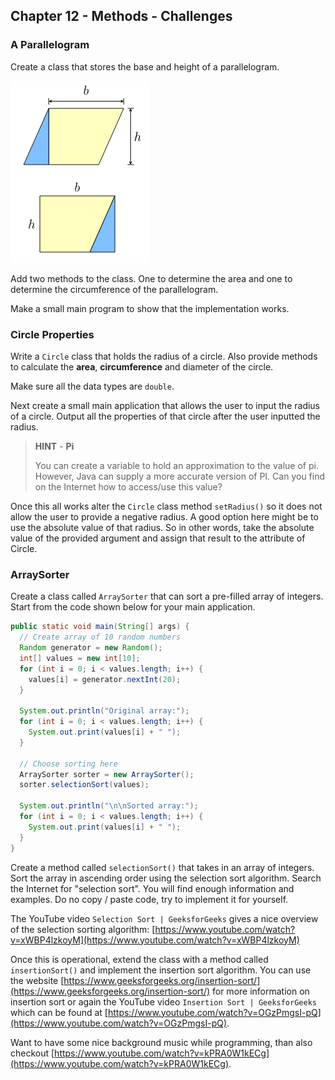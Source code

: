 ## Chapter 12 - Methods - Challenges

### A Parallelogram

Create a class that stores the base and height of a parallelogram.

![Parallelogram](img/parallelogram.png)

Add two methods to the class. One to determine the area and one to determine the circumference of the parallelogram.

Make a small main program to show that the implementation works.

### Circle Properties

Write a `Circle` class that holds the radius of a circle. Also provide methods to calculate the **area**, **circumference** and diameter of the circle.

Make sure all the data types are `double`.

Next create a small main application that allows the user to input the radius of a circle. Output all the properties of that circle after the user inputted the radius.

> **HINT** - **Pi**
>
> You can create a variable to hold an approximation to the value of pi. However, Java can supply a more accurate version of PI. Can you find on the Internet how to access/use this value?

Once this all works alter the `Circle` class method `setRadius()` so it does not allow the user to provide a negative radius. A good option here might be to use the absolute value of that radius. So in other words, take the absolute value of the provided argument and assign that result to the attribute of Circle.

### ArraySorter

Create a class called `ArraySorter` that can sort a pre-filled array of integers. Start from the code shown below for your main application.

```java
public static void main(String[] args) {
  // Create array of 10 random numbers
  Random generator = new Random();
  int[] values = new int[10];
  for (int i = 0; i < values.length; i++) {
    values[i] = generator.nextInt(20);
  }

  System.out.println("Original array:");
  for (int i = 0; i < values.length; i++) {
    System.out.print(values[i] + " ");
  }

  // Choose sorting here
  ArraySorter sorter = new ArraySorter();
  sorter.selectionSort(values);

  System.out.println("\n\nSorted array:");
  for (int i = 0; i < values.length; i++) {
    System.out.print(values[i] + " ");
  }
}
```

Create a method called `selectionSort()` that takes in an array of integers. Sort the array in ascending order using the selection sort algorithm. Search the Internet for "selection sort". You will find enough information and examples. Do no copy / paste code, try to implement it for yourself.

The YouTube video `Selection Sort | GeeksforGeeks` gives a nice overview of the selection sorting algorithm: [https://www.youtube.com/watch?v=xWBP4lzkoyM](https://www.youtube.com/watch?v=xWBP4lzkoyM)

Once this is operational, extend the class with a method called `insertionSort()` and implement the insertion sort algorithm. You can use the website [https://www.geeksforgeeks.org/insertion-sort/](https://www.geeksforgeeks.org/insertion-sort/) for more information on insertion sort or again the YouTube video `Insertion Sort | GeeksforGeeks` which can be found at [https://www.youtube.com/watch?v=OGzPmgsI-pQ](https://www.youtube.com/watch?v=OGzPmgsI-pQ).

Want to have some nice background music while programming, than also checkout [https://www.youtube.com/watch?v=kPRA0W1kECg](https://www.youtube.com/watch?v=kPRA0W1kECg).